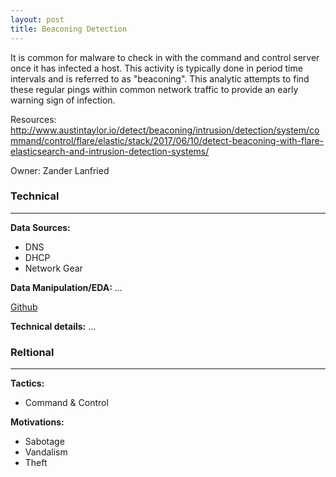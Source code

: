 ```yaml
---
layout: post
title: Beaconing Detection
---
```

It is common for malware to check in with the command and control server once it has infected a host. This activity is typically done in period time intervals and is referred to as "beaconing".  This analytic attempts to find these regular pings within common network traffic to provide an early warning sign of infection.

Resources: <http://www.austintaylor.io/detect/beaconing/intrusion/detection/system/command/control/flare/elastic/stack/2017/06/10/detect-beaconing-with-flare-elasticsearch-and-intrusion-detection-systems/>

Owner: Zander Lanfried

### Technical
----
**Data Sources:**
* DNS
* DHCP
* Network Gear

**Data Manipulation/EDA:** ...

[Github](https://github.com/austin-taylor/flare)

**Technical details:** …

### Reltional
----
**Tactics:**
* Command & Control

**Motivations:**
* Sabotage
* Vandalism
* Theft
